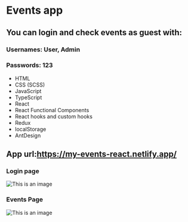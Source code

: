 # Events app 
## You can login and check events as guest with:
### Usernames: User, Admin
### Passwords: 123

- HTML
- CSS (SCSS)
- JavaScript
- TypeScript
- React
- React Functional Components
- React hooks and custom hooks
- Redux
- localStorage
- AntDesign

## App url:https://my-events-react.netlify.app/
### Login page
![This is an image](https://my-events-react.netlify.app/assets/images/Preview-1.png)
### Events Page
![This is an image](https://my-events-react.netlify.app/assets/images/Preview-2.png)

